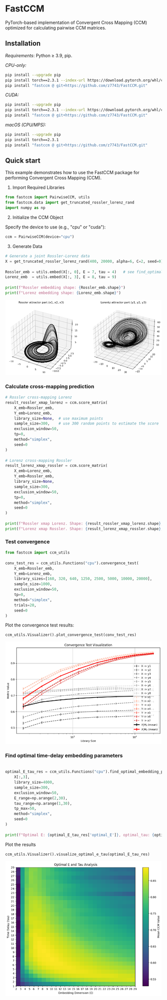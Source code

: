 # FastCCM
PyTorch-based implementation of Convergent Cross Mapping (CCM) optimized for calculating pairwise CCM matrices.

## Installation

*Requirements*: Python ≥ 3.9, pip.

*CPU-only:*
```bash
pip install --upgrade pip
pip install torch==2.3.1 --index-url https://download.pytorch.org/whl/cpu
pip install "fastccm @ git+https://github.com/z7743/FastCCM.git"
```

*CUDA:*
```bash
pip install --upgrade pip
pip install torch==2.3.1 --index-url https://download.pytorch.org/whl/cu121
pip install "fastccm @ git+https://github.com/z7743/FastCCM.git"
```

*macOS (CPU/MPS):*
```bash
pip install --upgrade pip
pip install torch==2.3.1
pip install "fastccm @ git+https://github.com/z7743/FastCCM.git"
```

## Quick start

This example demonstrates how to use the FastCCM package for performing Convergent Cross Mapping (CCM).

1. Import Required Libraries

```python
from fastccm import PairwiseCCM, utils
from fastccm.data import get_truncated_rossler_lorenz_rand
import numpy as np
```

2. Initialize the CCM Object

Specify the device to use (e.g., "cpu" or "cuda"):

```python
ccm = PairwiseCCM(device="cpu")
```

3. Generate Data

```python
# Generate a joint Rossler-Lorenz data
X = get_truncated_rossler_lorenz_rand(400, 20000, alpha=6, C=2, seed=0)

Rossler_emb = utils.embed(X[:, 0], E = 7, tau = 4)   # see find_optimal_embedding_params
Lorenz_emb  = utils.embed(X[:, 3], E = 8, tau = 9)

print(f"Rossler embedding shape: {Rossler_emb.shape}")
print(f"Lorenz embedding shape: {Lorenz_emb.shape}")

```
![alt text](docs/img/rossler_lorenz.png)

### Calculate cross-mapping prediction

```python
# Rossler cross-mapping Lorenz
result_rossler_xmap_lorenz = ccm.score_matrix(
    X_emb=Rossler_emb, 
    Y_emb=Lorenz_emb, 
    library_size=None,  # use maximum points
    sample_size=300,    # use 300 random points to estimate the score
    exclusion_window=50, 
    tp=0, 
    method="simplex",
    seed=0
)

# Lorenz cross-mapping Rossler
result_lorenz_xmap_rossler = ccm.score_matrix(
    X_emb=Lorenz_emb, 
    Y_emb=Rossler_emb, 
    library_size=None, 
    sample_size=300, 
    exclusion_window=50, 
    tp=0, 
    method="simplex",
    seed=0
)

print(f"Rossler xmap Lorenz. Shape: {result_rossler_xmap_lorenz.shape}, score: {result_rossler_xmap_lorenz[-1,0,0]:.3f}")
print(f"Lorenz xmap Rossler. Shape: {result_lorenz_xmap_rossler.shape}, score: {result_lorenz_xmap_rossler[-1,0,0]:.3f}")

```

### Test convergence

```python
from fastccm import ccm_utils

conv_test_res = ccm_utils.Functions("cpu").convergence_test(
    X_emb=Rossler_emb, 
    Y_emb=Lorenz_emb,
    library_sizes=[160, 320, 640, 1250, 2500, 5000, 10000, 20000],
    sample_size=1000, 
    exclusion_window=50, 
    tp=0, 
    method="simplex", 
    trials=20,
    seed=0
)
```

Plot the convergence test results:
```python
ccm_utils.Visualizer().plot_convergence_test(conv_test_res)
```

![alt text](docs/img/conv_test.png)

### Find optimal time-delay embedding parameters
```python

optimal_E_tau_res = ccm_utils.Functions("cpu").find_optimal_embedding_params(
    X[:,3], 
    library_size=4000, 
    sample_size=300, 
    exclusion_window=50,
    E_range=np.arange(2,30),
    tau_range=np.arange(1,30),
    tp_max=50,
    method="simplex",
    seed=0
)

print(f"Optimal E: {optimal_E_tau_res['optimal_E']}, optimal_tau: {optimal_E_tau_res['optimal_tau']}")
```

Plot the results
```python
ccm_utils.Visualizer().visualize_optimal_e_tau(optimal_E_tau_res)
```

![alt text](docs/img/e_tau_test.png)

